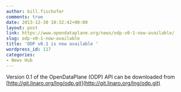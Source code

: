 ```yaml
---
author: bill.fischofer
comments: true
date: 2013-12-30 10:32:42+00:00
layout: post
link: https://www.opendataplane.org/news/odp-v0-1-now-available/
slug: odp-v0-1-now-available
title: 'ODP v0.1 is now available '
wordpress_id: 117
categories:
- News Hub
---
```


Version 0.1 of the OpenDataPlane (ODP) API can be downloaded from [http://git.linaro.org/lng/odp.git](http://git.linaro.org/lng/odp.git)
